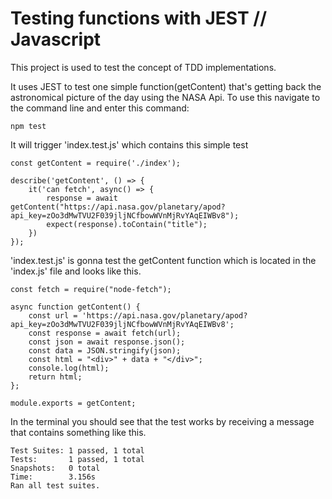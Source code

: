 # Testing functions with JEST // Javascript

This project is used to test the concept of TDD implementations.

It uses JEST to test one simple function(getContent) that's getting back
the astronomical picture of the day using the NASA Api. To use this navigate to
the command line and enter this command:

    npm test

It will trigger 'index.test.js' which contains this simple test

    const getContent = require('./index');

    describe('getContent', () => {
        it('can fetch', async() => {
            response = await getContent("https://api.nasa.gov/planetary/apod?api_key=zOo3dMwTVU2F039jljNCfbowWVnMjRvYAqEIWBv8");
            expect(response).toContain("title");
        })
    });

'index.test.js' is gonna test the getContent function which is located in the
'index.js' file and looks like this.

    const fetch = require("node-fetch");

    async function getContent() {
        const url = 'https://api.nasa.gov/planetary/apod?api_key=zOo3dMwTVU2F039jljNCfbowWVnMjRvYAqEIWBv8';
        const response = await fetch(url);
        const json = await response.json();
        const data = JSON.stringify(json);
        const html = "<div>" + data + "</div>";
        console.log(html);
        return html;
    };

    module.exports = getContent;

In the terminal you should see that the test works by receiving a message that
contains something like this.

    Test Suites: 1 passed, 1 total
    Tests:       1 passed, 1 total
    Snapshots:   0 total
    Time:        3.156s
    Ran all test suites.